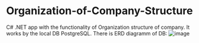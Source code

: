 # Organization-of-Company-Structure
C# .NET app with the functionality of Organization structure of company. It works by the local DB PostgreSQL.
There is ERD diagramm of DB:
![image](https://github.com/DimeNiceTry/Organization-of-Company-Structure/assets/114365529/c0c3dc2c-95de-4070-8f3e-0756d03f1c5f)
